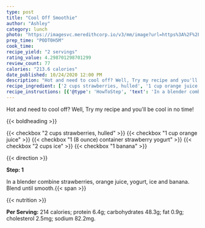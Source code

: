 ```yaml
---
type: post
title: "Cool Off Smoothie"
author: "Ashley"
category: lunch
photo: "https://imagesvc.meredithcorp.io/v3/mm/image?url=https%3A%2F%2Fimages.media-allrecipes.com%2Fuserphotos%2F84966.jpg"
prep_time: "P0DT0H5M"
cook_time: 
recipe_yield: "2 servings"
rating_value: 4.298701298701299
review_count: 77
calories: "213.6 calories"
date_published: 10/24/2020 12:00 PM
description: "Hot and need to cool off? Well, Try my recipe and you'll be cool in no time!"
recipe_ingredient: ['2 cups strawberries, hulled', '1 cup orange juice', '1 (8 ounce) container strawberry yogurt', '2 cups ice', '1 banana']
recipe_instructions: [{'@type': 'HowToStep', 'text': 'In a blender combine strawberries, orange juice, yogurt, ice and banana. Blend until smooth.\n'}]
---
```


Hot and need to cool off? Well, Try my recipe and you'll be cool in no time! 

{{< boldheading >}}

{{< checkbox "2 cups strawberries, hulled" >}}
{{< checkbox "1 cup orange juice" >}}
{{< checkbox "1 (8 ounce) container strawberry yogurt" >}}
{{< checkbox "2 cups ice" >}}
{{< checkbox "1  banana" >}}


{{< direction >}}

**Step: 1**

In a blender combine strawberries, orange juice, yogurt, ice and banana. Blend until smooth.{{< span >}}

{{< nutrition >}}

**Per Serving:** 214 calories; protein 6.4g; carbohydrates 48.3g; fat 0.9g; cholesterol 2.5mg; sodium 82.2mg.